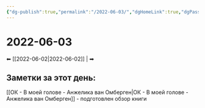 ```yaml
---
{"dg-publish":true,"permalink":"/2022-06-03/","dgHomeLink":true,"dgPassFrontmatter":false}
---
```


# 2022-06-03
⬅ [[2022-06-02|2022-06-02]] |  ➡
## Заметки за этот день:
[[ОК - В моей голове - Анжелика ван Омберген|ОК - В моей голове - Анжелика ван Омберген]] - подготовлен обзор книги